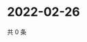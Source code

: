 # 2022-02-26

共 0 条

<!-- BEGIN WEIBO -->
<!-- 最后更新时间 Sat Feb 26 2022 11:12:32 GMT+0800 (China Standard Time) -->

<!-- END WEIBO -->
